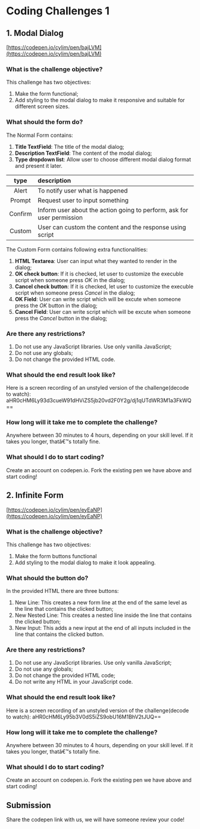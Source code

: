 # Coding Challenges 1
## 1. Modal Dialog
[https://codepen.io/cylim/pen/bajLVM](https://codepen.io/cylim/pen/bajLVM)

### What is the challenge objective?
This challenge has two objectives:
1. Make the form  functional;
2. Add styling to the modal dialog to make it responsive and suitable for different screen sizes.

### What should the form do?

The Normal Form contains:
1. **Title TextField**: The title of the modal dialog;
2. **Description TextField**: The content of the modal dialog;
3. **Type dropdown list**: Allow user to choose different modal dialog format and present it later.

|  type   | description |
|  :----:   |  :----          |
|  Alert |  To notify user what is happened  |
|  Prompt   |  Request user to input something  |
|  Confirm  |  Inform user about the action going to perform, ask for user permission  |
|  Custom   |  User can custom the content and the response using script   |

The Custom Form contains following extra functionalities:
1. **HTML Textarea**: User can input what they wanted to render in the dialog;
2. **OK check button**: If it is checked, let user to customize the execuble script when someone press *OK* in the dialog;
3. **Cancel check button**: If it is checked, let user to customize the execuble script when someone press *Cancel* in the dialog;
4. **OK Field**: User can write script which will be excute when someone press the *OK* button in the dialog;
5. **Cancel Field**: User can write script which will be excute when someone press the *Cancel* button in the dialog;

### Are there any restrictions?
1. Do not use any JavaScript libraries. Use only vanilla JavaScript;
2. Do not use any globals;
3. Do not change the provided HTML code.

### What should the end result look like?
Here is a screen recording of an unstyled version of the challenge(decode to watch): aHR0cHM6Ly93d3cueW91dHViZS5jb20vd2F0Y2g/dj1qUTdWR3M1a3FkWQ==

### How long will it take me to complete the challenge?
Anywhere between 30 minutes to 4 hours, depending on your skill level. If it takes you longer, thatâ€™s totally fine.

### What should I do to start coding?
Create an account on codepen.io. Fork the existing pen we have above and start coding! 

## 2. Infinite Form
[https://codepen.io/cylim/pen/eyEaNP](https://codepen.io/cylim/pen/eyEaNP)

### What is the challenge objective?
This challenge has two objectives:
1. Make the form buttons functional
2. Add styling to the modal dialog to make it look appealing.

### What should the button do?
In the provided HTML there are three buttons:
1. New Line: This creates a new form line at the end of the same level as the line that contains the clicked button;
2. New Nested Line: This creates a nested line inside the line that contains the clicked button;
3. New Input: This adds a new input at the end of all inputs included in the line that contains the clicked button.

### Are there any restrictions?
1. Do not use any JavaScript libraries. Use only vanilla JavaScript;
2. Do not use any globals;
3. Do not change the provided HTML code;
4. Do not write any HTML in your JavaScript code.

### What should the end result look like?
Here is a screen recording of an unstyled version of the challenge(decode to watch): aHR0cHM6Ly95b3V0dS5iZS9obU16M1BhV2tJUQ==

### How long will it take me to complete the challenge?
Anywhere between 30 minutes to 4 hours, depending on your skill level. If it takes you longer, thatâ€™s totally fine.

### What should I do to start coding?
Create an account on codepen.io. Fork the existing pen we have above and start coding! 

## Submission
Share the codepen link with us, we will have someone review your code!

